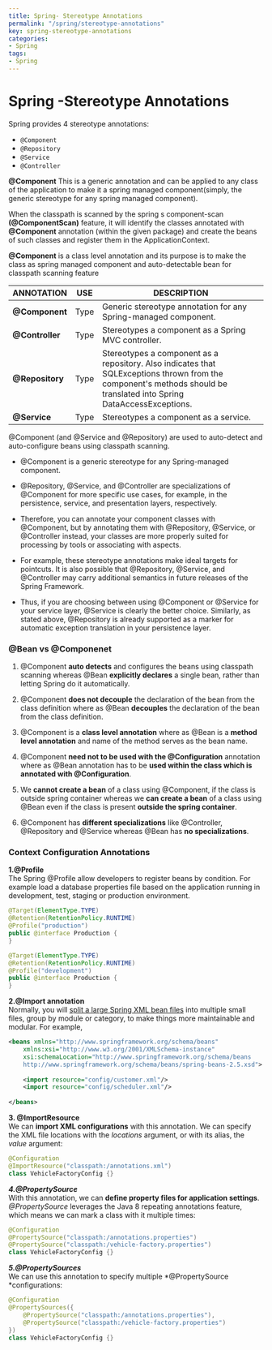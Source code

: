```yaml
---
title: Spring- Stereotype Annotations
permalink: "/spring/stereotype-annotations"
key: spring-stereotype-annotations
categories:
- Spring
tags:
- Spring
---
```


Spring -Stereotype Annotations
=========================

Spring provides 4 stereotype annotations:
- `@Component`
- `@Repository`
- `@Service`
- `@Controller`


**@Component** This is a generic annotation and can be applied to any class of
the application to make it a spring managed component(simply, the generic
stereotype for any spring managed component).

When the classpath is scanned by
the spring  s component-scan **(@ComponentScan)** feature, it will identify the
classes annotated with **@Component** annotation (within the given package) and
create the beans of such classes and register them in the
ApplicationContext.

**@Component** is a class level annotation and its purpose
is to make the class as spring managed component and auto-detectable bean for
classpath scanning feature

| **ANNOTATION**   | **USE** | **DESCRIPTION**                                                                                                                                                       |
|------------------|---------|-----------------------------------------------------------------------------------------------------------------------------------------------------------------------|
| **@Component**  | Type    | Generic stereotype annotation for any Spring-managed component.                                                                                                       |
| **@Controller** | Type    | Stereotypes a component as a Spring MVC controller.                                                                                                                   |
| **@Repository** | Type    | Stereotypes a component as a repository. Also indicates that SQLExceptions thrown from the component's methods should be translated into Spring DataAccessExceptions. |
| **@Service**    | Type    | Stereotypes a component as a service.                                                                                                                                 |

@Component (and @Service and @Repository) are used to auto-detect and
auto-configure beans using classpath scanning.

-   @Component is a generic stereotype for any Spring-managed component. 

-   @Repository, @Service, and @Controller are specializations
    of @Component for more specific use cases, for example, in the persistence,
    service, and presentation layers, respectively.

-   Therefore, you can annotate your component classes with @Component, but by
    annotating them with @Repository, @Service, or @Controller instead, your
    classes are more properly suited for processing by tools or associating with
    aspects.

-   For example, these stereotype annotations make ideal targets for pointcuts.
    It is also possible that @Repository, @Service, and @Controller may carry
    additional semantics in future releases of the Spring Framework.

-   Thus, if you are choosing between using @Component or @Service for your
    service layer, @Service is clearly the better choice. Similarly, as stated
    above, @Repository is already supported as a marker for automatic exception
    translation in your persistence layer.



### @Bean vs @Componenet

1.  @Component **auto detects** and configures the beans using classpath
    scanning whereas @Bean **explicitly declares** a single bean, rather than
    letting Spring do it automatically.

2.  @Component **does not decouple** the declaration of the bean from the class
    definition where as @Bean **decouples** the declaration of the bean from
    the class definition.

3.  @Component is a **class level annotation** where as @Bean is a **method
    level annotation** and name of the method serves as the bean name.

4.  @Component **need not to be used with the @Configuration** annotation
    where as @Bean annotation has to be **used within the class which is
    annotated with @Configuration**.

5.  We **cannot create a bean** of a class using @Component, if the class is
    outside spring container whereas we **can create a bean** of a class using
    @Bean even if the class is present **outside the spring container**.

6.  @Component has **different specializations** like @Controller,
    @Repository and @Service whereas @Bean has **no specializations**.



### Context Configuration Annotations

**1.@Profile**  
The Spring @Profile allow developers to register beans by condition. For
example load a database properties file based on the application running in
development, test, staging or production environment.
```java
@Target(ElementType.TYPE)
@Retention(RetentionPolicy.RUNTIME)
@Profile("production")
public @interface Production {
}

@Target(ElementType.TYPE)
@Retention(RetentionPolicy.RUNTIME)
@Profile("development")
public @interface Production {
}
```


**2.@Import annotation**  
Normally, you will [split a large Spring XML bean
files](http://www.mkyong.com/spring/load-multiple-spring-bean-configuration-file/) into
multiple small files, group by module or category, to make things more
maintainable and modular. For example,
```xml
<beans xmlns="http://www.springframework.org/schema/beans"
	xmlns:xsi="http://www.w3.org/2001/XMLSchema-instance"
	xsi:schemaLocation="http://www.springframework.org/schema/beans
	http://www.springframework.org/schema/beans/spring-beans-2.5.xsd">
 
	<import resource="config/customer.xml"/>
    <import resource="config/scheduler.xml"/>
 
</beans>
```


**3. @ImportResource**  
We can **import XML configurations** with this annotation. We can specify the
XML file locations with the *locations* argument, or with its alias,
the *value* argument:
```java
@Configuration
@ImportResource("classpath:/annotations.xml")
class VehicleFactoryConfig {}
```



***4.@PropertySource***  
With this annotation, we can **define property files for application settings**.
*@PropertySource* leverages the Java 8 repeating annotations feature, which
means we can mark a class with it multiple times:
```java
@Configuration
@PropertySource("classpath:/annotations.properties")
@PropertySource("classpath:/vehicle-factory.properties")
class VehicleFactoryConfig {}
```


***5.@PropertySources***  
We can use this annotation to specify
multiple *@PropertySource *configurations:
```java
@Configuration
@PropertySources({ 
    @PropertySource("classpath:/annotations.properties"),
    @PropertySource("classpath:/vehicle-factory.properties")
})
class VehicleFactoryConfig {}
```
